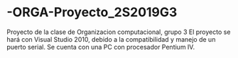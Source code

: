# -ORGA-Proyecto_2S2019G3
Proyecto de la clase de Organizacion computacional, grupo 3
El proyecto se hará con Visual Studio 2010, debido a la compatibilidad y manejo de un puerto serial.
Se cuenta con una PC con procesador Pentium IV.
